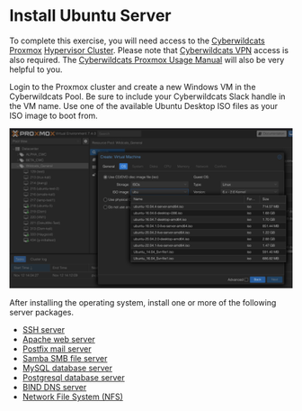 # Install Ubuntu Server 

To complete this exercise, you will need access to the [Cyberwildcats Proxmox](https://cyberwildcats.net/pages/resources.html#Proxmox) [Hypervisor Cluster](https://10.1.11.33:8006).  Please note that [Cyberwildcats VPN](https://cyberwildcats.net/pages/resources.html#VPN) access is also required.  The [Cyberwildcats Proxmox Usage Manual](https://docs.google.com/document/d/10za4H5M7x0PT7BJGLX9eKB7RoPmtZBwR/edit?usp=sharing&ouid=116857645506738452141&rtpof=true&sd=true) will also be very helpful to you.

Login to the Proxmox cluster and create a new Windows VM in the Cyberwildcats Pool.  Be sure to include your Cyberwildcats Slack handle in the VM name.  Use one of the available Ubuntu Desktop ISO files as your ISO image to boot from.

![Ubuntu ISOs in Cyberwildcats Proxmox](images/ubuntu-iso.png)

After installing the operating system, install one or more of the following server packages.  

* [SSH server](services/ssh.md)
* [Apache web server](services/apache.md)
* [Postfix mail server](services/postfix.md)
* [Samba SMB file server](services/samba.md)
* [MySQL database server](services/mysql.md)
* [Postgresql database server](services/postgres.md)
* [BIND DNS server](services/bind.md)
* [Network File System (NFS)](services/nfs.md)